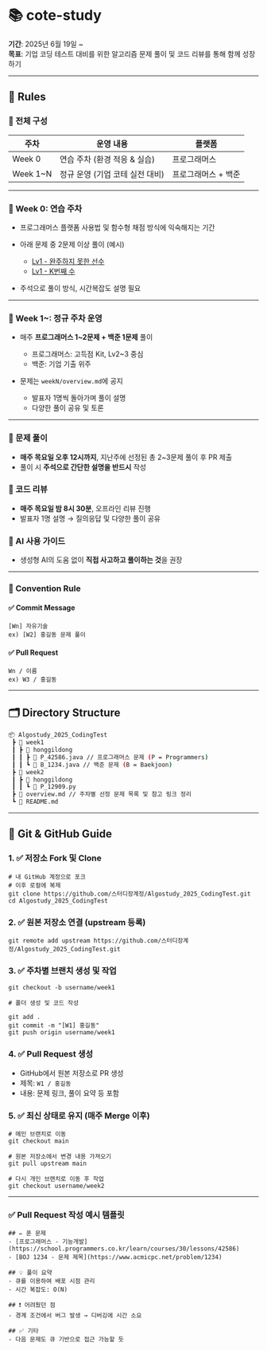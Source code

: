 # 📚 cote-study

**기간**: 2025년 6월 19일 ~  
**목표**: 기업 코딩 테스트 대비를 위한 알고리즘 문제 풀이 및 코드 리뷰를 통해 함께 성장하기

---

## 📌 Rules

### 🔹 전체 구성

| 주차        | 운영 내용               | 플랫폼         |
| --------- | ------------------- | ----------- |
| Week 0    | 연습 주차 (환경 적응 & 실습)  | 프로그래머스      |
| Week 1\~N | 정규 운영 (기업 코테 실전 대비) | 프로그래머스 + 백준 |

---

### 🔹 Week 0: 연습 주차

* 프로그래머스 플랫폼 사용법 및 함수형 채점 방식에 익숙해지는 기간
* 아래 문제 중 2문제 이상 풀이 (예시)

  * [Lv1 - 완주하지 못한 선수](https://school.programmers.co.kr/learn/courses/30/lessons/42576)
  * [Lv1 - K번째 수](https://school.programmers.co.kr/learn/courses/30/lessons/42748)
* 주석으로 풀이 방식, 시간복잡도 설명 필요

---

### 🔹 Week 1\~: 정규 주차 운영

* 매주 **프로그래머스 1\~2문제 + 백준 1문제** 풀이

  * 프로그래머스: 고득점 Kit, Lv2\~3 중심
  * 백준: 기업 기출 위주
* 문제는 `weekN/overview.md`에 공지

  * 발표자 1명씩 돌아가며 풀이 설명
  * 다양한 풀이 공유 및 토론

---



### 🔹 문제 풀이
- **매주 목요일 오후 12시까지**, 지난주에 선정된 총 2~3문제 풀이 후 PR 제출
- 풀이 시 **주석으로 간단한 설명을 반드시** 작성

### 🔹 코드 리뷰
- **매주 목요일 밤 8시 30분**, 오프라인 리뷰 진행
- 발표자 1명 설명 → 질의응답 및 다양한 풀이 공유

### 🔹 AI 사용 가이드
- 생성형 AI의 도움 없이 **직접 사고하고 풀이하는 것**을 권장

---

### 🔹 Convention Rule

#### ✅ Commit Message
```
[Wn] 자유기술  
ex) [W2] 홍길동 문제 풀이  
```

#### ✅ Pull Request
```
Wn / 이름  
ex) W3 / 홍길동  
```

---

## 🗂️ Directory Structure

```bash
📦 Algostudy_2025_CodingTest
 ┣ 📂 week1
 ┃ ┣ 📂 honggildong
 ┃ ┃ ┣ 📄 P_42586.java // 프로그래머스 문제 (P = Programmers)
 ┃ ┃ ┗ 📄 B_1234.java // 백준 문제 (B = Baekjoon)
 ┣ 📂 week2
 ┃ ┣ 📂 honggildong
 ┃ ┃ ┗ 📄 P_12909.py
 ┣ 📄 overview.md // 주차별 선정 문제 목록 및 참고 링크 정리
 ┗ 📄 README.md
```

---

## 🧭 Git & GitHub Guide

### 1. ✅ 저장소 Fork 및 Clone
```
# 내 GitHub 계정으로 포크
# 이후 로컬에 복제
git clone https://github.com/스터디장계정/Algostudy_2025_CodingTest.git
cd Algostudy_2025_CodingTest
```

### 2. ✅ 원본 저장소 연결 (upstream 등록)
```
git remote add upstream https://github.com/스터디장계정/Algostudy_2025_CodingTest.git
```

### 3. ✅ 주차별 브랜치 생성 및 작업
```
git checkout -b username/week1

# 폴더 생성 및 코드 작성

git add .
git commit -m "[W1] 홍길동"
git push origin username/week1
```

### 4. ✅ Pull Request 생성
- GitHub에서 원본 저장소로 PR 생성
- 제목: `W1 / 홍길동`
- 내용: 문제 링크, 풀이 요약 등 포함

### 5. ✅ 최신 상태로 유지 (매주 Merge 이후)
```
# 메인 브랜치로 이동
git checkout main

# 원본 저장소에서 변경 내용 가져오기
git pull upstream main

# 다시 개인 브랜치로 이동 후 작업
git checkout username/week2
```

---

### ✅ Pull Request 작성 예시 템플릿
```
## ✏️ 푼 문제
- [프로그래머스 - 기능개발](https://school.programmers.co.kr/learn/courses/30/lessons/42586)
- [BOJ 1234 - 문제 제목](https://www.acmicpc.net/problem/1234)

## 💡 풀이 요약
- 큐를 이용하여 배포 시점 관리
- 시간 복잡도: O(N)

## ❗ 어려웠던 점
- 경계 조건에서 버그 발생 → 디버깅에 시간 소요

## ✅ 기타
- 다음 문제도 큐 기반으로 접근 가능할 듯
```
